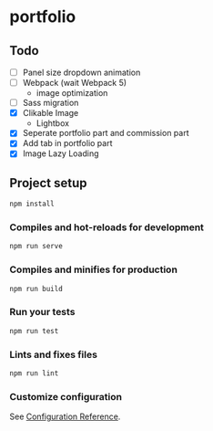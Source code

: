 # portfolio

## Todo

* [ ] Panel size dropdown animation
* [ ] Webpack (wait Webpack 5)
  * image optimization
* [ ] Sass migration
* [x] Clikable Image
  * Lightbox
* [x] Seperate portfolio part and commission part
* [x] Add tab in portfolio part
* [x] Image Lazy Loading

## Project setup

```bash
npm install
```

### Compiles and hot-reloads for development

```bash
npm run serve
```

### Compiles and minifies for production

```bash
npm run build
```

### Run your tests

```bash
npm run test
```

### Lints and fixes files

```bash
npm run lint
```

### Customize configuration

See [Configuration Reference](https://cli.vuejs.org/config/).
